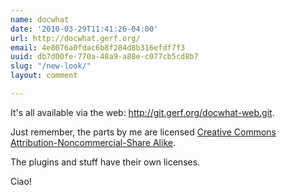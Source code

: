 ```yaml
---
name: docwhat
date: '2010-03-29T11:41:26-04:00'
url: http://docwhat.gerf.org/
email: 4e8076a0fdac6b8f284d8b316efdf7f3
uuid: db7d00fe-770a-48a9-a88e-c077cb5cd8b7
slug: "/new-look/"
layout: comment

---
```


It's all available via the web: <a href="http://git.gerf.org/?p=docwhat-web.git" rel="nofollow">http://git.gerf.org/docwhat-web.git</a>.

Just remember, the parts by me are licensed <a href="http://creativecommons.org/licenses/by-nc-sa/3.0/us/" rel="nofollow">Creative Commons Attribution-Noncommercial-Share Alike</a>.

The plugins and stuff have their own licenses.

Ciao!
